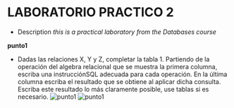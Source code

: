 # LABORATORIO PRACTICO 2
* Description
*this is a practical laboratory from the  Databases course*

**punto1**
* Dadas las relaciones X, Y y Z, completar la tabla 1. Partiendo de la operación del algebra relacional que se muestra la primera columna, escriba una instrucciónSQL adecuada para cada operación. En la última columna escriba el resultado que se obtiene al aplicar dicha consulta. Escriba este resultado lo más claramente posible, use tablas si es necesario.
![punto1](/BD1/LAB2/lab2-DB/imgs/tablasp1.jpeg)
![punto1](/BD1/LAB2/lab2-DB/imgs/operaciones.jpeg)
